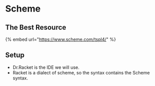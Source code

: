 # Scheme

## The Best Resource

{% embed url="https://www.scheme.com/tspl4/" %}

## Setup

* Dr.Racket is the IDE we will use.
* Racket is a dialect of scheme, so the syntax contains the Scheme syntax.

## 

